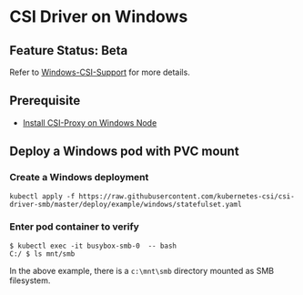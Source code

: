 # CSI Driver on Windows

## Feature Status: Beta
Refer to [Windows-CSI-Support](https://github.com/kubernetes/enhancements/blob/master/keps/sig-windows/20190714-windows-csi-support.md) for more details.

## Prerequisite
- [Install CSI-Proxy on Windows Node](https://github.com/Azure/aks-engine/blob/master/docs/topics/csi-proxy-windows.md)

## Deploy a Windows pod with PVC mount
### Create a Windows deployment
```
kubectl apply -f https://raw.githubusercontent.com/kubernetes-csi/csi-driver-smb/master/deploy/example/windows/statefulset.yaml
```

### Enter pod container to verify
```
$ kubectl exec -it busybox-smb-0  -- bash
C:/ $ ls mnt/smb
```

In the above example, there is a `c:\mnt\smb` directory mounted as SMB filesystem.
